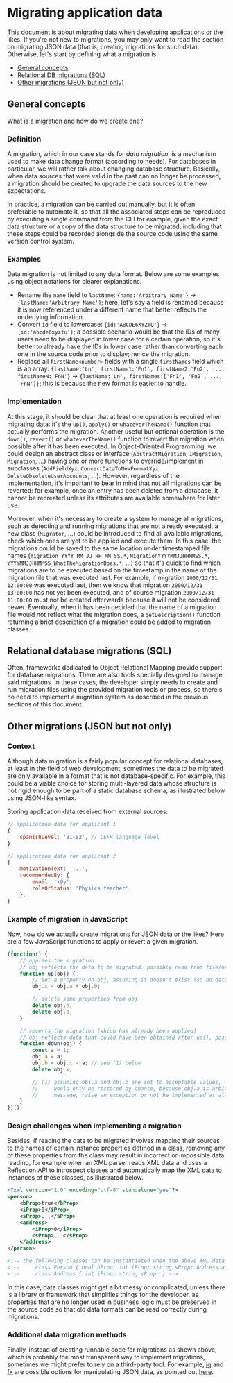 # Migrating application data

This document is about migrating data when developing applications or the likes.
If you're not new to migrations, you may only want to read the section on
migrating JSON data (that is, creating migrations for such data). Otherwise,
let's start by defining what a migration is.

- [General concepts](#general-concepts)
- [Relational DB migrations (SQL)](#relational-database-migrations-sql)
- [Other migrations (JSON but not only)](#other-migrations-json-but-not-only)

## General concepts

What is a migration and how do we create one?

### Definition

A migration, which in our case stands for *data migration*, is a mechanism used
to make data change format (according to needs). For databases in particular, we
will rather talk about changing database structure. Basically, when data sources
that were valid in the past can no longer be processed, a migration should be
created to upgrade the data sources to the new expectations.

In practice, a migration can be carried out manually, but it is often preferable
to automate it, so that all the associated steps can be reproduced by executing
a single command from the CLI for example, given the exact data structure or a
copy of the data structure to be migrated; including that these steps could be
recorded alongside the source code using the same version control system.

### Examples

Data migration is not limited to any data format. Below are some examples using
object notations for clearer explanations.
- Rename the `name` field to `lastName`: `{name:'Arbitrary Name'}` &rarr; `{lastName:'Arbitrary Name'}`;
here, let's say a field is renamed because it is now referenced under a
different name that better reflects the underlying information.
- Convert `id` field to lowercase: `{id:'ABCDE6XYZTU'}` &rarr; `{id:'abcde6xyztu'}`;
a possible scenario would be that the IDs of many users need to be displayed in
lower case for a certain operation, so it's better to already have the IDs in
lower case rather than converting each one in the source code prior to display;
hence the migration.
- Replace all `firstName<number>` fields with a single `firstNames` field which
is an array: `{lastName:'Ln', firstName1:'Fn1', firstName2:'Fn2', ..., firstNameN:'FnN'}`
&rarr; `{lastName:'Ln', firstNames:['Fn1', 'Fn2', ..., 'FnN']}`; this is because
the new format is easier to handle.

### Implementation

At this stage, it should be clear that at least one operation is required when
migrating data: it's the `up()`, `apply()` or `whateverTheName()` function that
actually performs the migration. Another useful but optional operation is the `down()`,
`revert()` or `whateverTheName()` function to revert the migration when possible
after it has been executed. In Object-Oriented Programming, we could design an
abstract class or interface (`AbstractMigration`, `IMigration`, `Migration`, ...)
having one or more functions to override/implement in subclasses (`AddFieldXyz`,
`ConvertDataToNewFormatXyz`, `DeleteObsoleteUserAccounts`, ...). However,
regardless of the implementation, it's important to bear in mind that not all
migrations can be reverted: for example, once an entry has been deleted from a
database, it cannot be recreated unless its attributes are available somewhere
for later use.

Moreover, when it's necessary to create a system to manage all migrations,
such as detecting and running migrations that are not already executed, a new
class (`Migrator`, ...) could be introduced to find all available migrations,
check which ones are yet to be applied and execute them. In this case, the
migrations could be saved to the same location under timestamped file names (`migration_YYYY_MM_JJ_HH_MM_SS.*`,
`MigrationYYYYMMJJHHMMSS.*`, `YYYYMMJJHHMMSS_WhatTheMigrationDoes.*`, ...) so
that it's quick to find which migrations are to be executed based on the
timestamp in the name of the migration file that was executed last. For example,
if migration `2000/12/31 12:00:00` was executed last, then we know that
migration `2000/12/31 13:00:00` has not yet been executed, and of course
migration `2000/12/31 11:00:00` must not be created afterwards because it will
not be considered newer. Eventually, when it has been decided that the name of a
migration file would not reflect what the migration does, a `getDescription()`
function returning a brief description of a migration could be added to
migration classes.

## Relational database migrations (SQL)

Often, frameworks dedicated to Object Relational Mapping provide support for
database migrations. There are also tools specially designed to manage said
migrations. In these cases, the developer simply needs to create and run
migration files using the provided migration tools or process, so there's no
need to implement a migration system as described in the previous sections of
this document.

## Other migrations (JSON but not only)

### Context

Although data migration is a fairly popular concept for relational databases, at
least in the field of web development, sometimes the data to be migrated are
only available in a format that is not database-specific. For example, this
could be a viable choice for storing multi-layered data whose structure is not
rigid enough to be part of a static database schema, as illustrated below using
JSON-like syntax.

Storing application data received from external sources:

```js
// application data for applicant 1
{
    spanishLevel: 'B1-B2', // CEFR language level
}

// application data for applicant 2
{
    motivationText: '...',
    recommendedBy: {
        email: 'x@y',
        roleOrStatus: 'Physics teacher',
    },
}
```

### Example of migration in JavaScript

Now, how do we actually create migrations for JSON data or the likes? Here are a
few JavaScript functions to apply or revert a given migration.

```js
(function() {
    // applies the migration
    // obj reflects the data to be migrated, possibly read from file/others
    function up(obj) {
        // set a property on obj, assuming it doesn't exist (so no data loss)
        obj.x = obj.a + obj.b;

        // delete some properties from obj
        delete obj.a;
        delete obj.b;
    }

    // reverts the migration (which has already been applied)
    // obj reflects data that could have been obtained after up(), possibly read from file/others
    function down(obj) {
        const a = 1;
        obj.a = a;
        obj.b = obj.x - a; // see (1) below
        delete obj.x;

        // (1) assuming obj.a and obj.b are set to acceptable values, we can already see that their values before up()
        //     would only be restored by chance, because obj.a is arbitrarily set here, so down() should log an error
        //     message, raise an exception or not be implemented at all
    }
})();
```

### Design challenges when implementing a migration

Besides, if reading the data to be migrated involves mapping their sources to
the names of certain instance properties defined in a class, removing any of
these properties from the class may result in incorrect or impossible data
reading, for example when an XML parser reads XML data and uses a Reflection API
to introspect classes and automatically map the XML data to instances of those
classes, as illustrated below.

```xml
<?xml version="1.0" encoding="utf-8" standalone="yes"?>
<person>
    <bProp>true</bProp>
    <iProp>0</iProp>
    <sProp>...</sProp>
    <address>
        <iProp>0</iProp>
        <sProp>...</sProp>
    </address>
</person>

<!-- the following classes can be instantiated when the above XML data is read -->
<!--     class Person { bool bProp; int iProp; string sProp; Address addrProp; } -->
<!--     class Address { int iProp; string sProp; } -->
```

In this case, data classes might get a bit messy or complicated, unless there is
a library or framework that simplifies things for the developer, as properties
that are no longer used in business logic must be preserved in the source code
so that old data formats can be read correctly during migrations.

### Additional data migration methods

Finally, instead of creating runnable code for migrations as shown above, which
is probably the most transparent way to implement migrations, sometimes we might
prefer to rely on a third-party tool. For example, [jq](https://jqlang.github.io/jq/)
and [fx](https://github.com/antonmedv/fx) are possible options for manipulating
JSON data, as pointed out [here](https://stackoverflow.com/questions/70875281/automatically-migrate-json-data-to-newest-version-of-json-schema/70876163#70876163).
